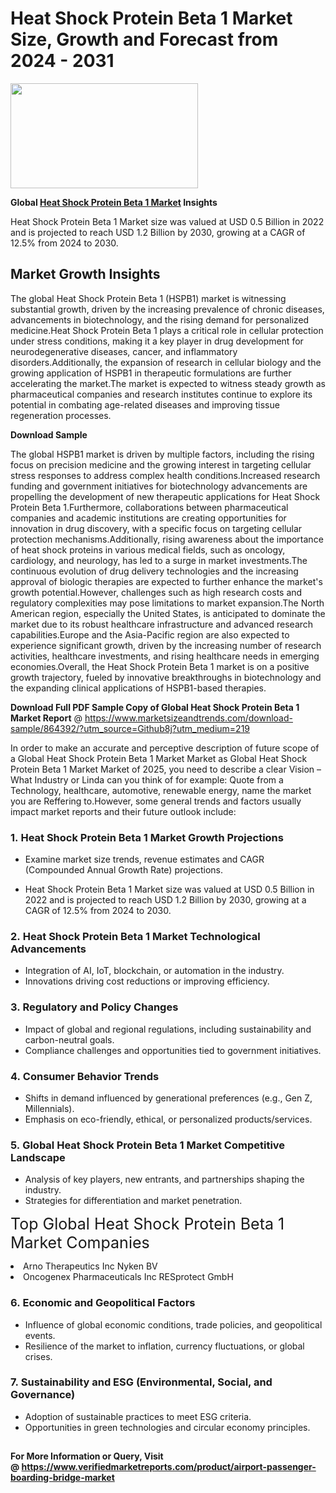 <H1>Heat Shock Protein Beta 1 Market Size, Growth and Forecast from 2024 - 2031</H1><img class="aligncenter size-medium wp-image-584254" src="https://thirdeyenews.in/wp-content/uploads/2024/09/Global-Market-Research-300x168.jpeg" alt="" width="300" height="168" /><p><strong>Global&nbsp;<a href="https://www.marketsizeandtrends.com/download-sample/864392/?utm_source=Github8j?utm_medium=219">Heat Shock Protein Beta 1 Market</a> Insights</strong></p><p>Heat Shock Protein Beta 1 Market size was valued at USD 0.5 Billion in 2022 and is projected to reach USD 1.2 Billion by 2030, growing at a CAGR of 12.5% from 2024 to 2030.</p><p><h2>Market Growth Insights</h2> <p>The global Heat Shock Protein Beta 1 (HSPB1) market is witnessing substantial growth, driven by the increasing prevalence of chronic diseases, advancements in biotechnology, and the rising demand for personalized medicine.Heat Shock Protein Beta 1 plays a critical role in cellular protection under stress conditions, making it a key player in drug development for neurodegenerative diseases, cancer, and inflammatory disorders.Additionally, the expansion of research in cellular biology and the growing application of HSPB1 in therapeutic formulations are further accelerating the market.The market is expected to witness steady growth as pharmaceutical companies and research institutes continue to explore its potential in combating age-related diseases and improving tissue regeneration processes.</p> <p><strong>Download Sample</strong></p> <p>The global HSPB1 market is driven by multiple factors, including the rising focus on precision medicine and the growing interest in targeting cellular stress responses to address complex health conditions.Increased research funding and government initiatives for biotechnology advancements are propelling the development of new therapeutic applications for Heat Shock Protein Beta 1.Furthermore, collaborations between pharmaceutical companies and academic institutions are creating opportunities for innovation in drug discovery, with a specific focus on targeting cellular protection mechanisms.Additionally, rising awareness about the importance of heat shock proteins in various medical fields, such as oncology, cardiology, and neurology, has led to a surge in market investments.The continuous evolution of drug delivery technologies and the increasing approval of biologic therapies are expected to further enhance the market's growth potential.However, challenges such as high research costs and regulatory complexities may pose limitations to market expansion.The North American region, especially the United States, is anticipated to dominate the market due to its robust healthcare infrastructure and advanced research capabilities.Europe and the Asia-Pacific region are also expected to experience significant growth, driven by the increasing number of research activities, healthcare investments, and rising healthcare needs in emerging economies.Overall, the Heat Shock Protein Beta 1 market is on a positive growth trajectory, fueled by innovative breakthroughs in biotechnology and the expanding clinical applications of HSPB1-based therapies.</p> <p><span class=""><strong>Download Full PDF Sample Copy of Global Heat Shock Protein Beta 1 Market Report</strong> @ <a href="https://www.marketsizeandtrends.com/download-sample/864392/?utm_source=Github8j?utm_medium=219" target="_blank">https://www.marketsizeandtrends.com/download-sample/864392/?utm_source=Github8j?utm_medium=219</a></span></p><p>In order to make an accurate and perceptive description of future scope of a Global&nbsp;Heat Shock Protein Beta 1 Market Market as Global&nbsp;Heat Shock Protein Beta 1 Market Market of 2025, you need to describe a clear Vision &ndash; What Industry or Linda can you think of for example: Quote from a Technology, healthcare, automotive, renewable energy, name the market you are Reffering to.However, some general trends and factors usually impact market reports and their future outlook include:</p><h3>1.&nbsp;<strong>Heat Shock Protein Beta 1 Market Growth Projections</strong></h3><ul><li>Examine market size trends, revenue estimates and CAGR (Compounded Annual Growth Rate) projections.</li><li><p>Heat Shock Protein Beta 1 Market size was valued at USD 0.5 Billion in 2022 and is projected to reach USD 1.2 Billion by 2030, growing at a CAGR of 12.5% from 2024 to 2030.</p></li></ul><h3>2.&nbsp;<strong>Heat Shock Protein Beta 1 Market Technological Advancements</strong></h3><ul><li>Integration of AI, IoT, blockchain, or automation in the industry.</li><li>Innovations driving cost reductions or improving efficiency.</li></ul><h3>3.&nbsp;<strong>Regulatory and Policy Changes</strong></h3><ul><li>Impact of global and regional regulations, including sustainability and carbon-neutral goals.</li><li>Compliance challenges and opportunities tied to government initiatives.</li></ul><h3>4.&nbsp;<strong>Consumer Behavior Trends</strong></h3><ul><li>Shifts in demand influenced by generational preferences (e.g., Gen Z, Millennials).</li><li>Emphasis on eco-friendly, ethical, or personalized products/services.</li></ul><h3>5.&nbsp;<strong>Global Heat Shock Protein Beta 1 Market Competitive Landscape</strong></h3><ul><li>Analysis of key players, new entrants, and partnerships shaping the industry.</li><li>Strategies for differentiation and market penetration.</li></ul><p data-pm-slice="1 1 []"><span style="color: inherit; font-family: inherit; font-size: 25px;">Top Global Heat Shock Protein Beta 1 Market Companies</span></p><div class="" data-test-id=""><p><li>Arno Therapeutics Inc Nyken BV</li><li> Oncogenex Pharmaceuticals Inc RESprotect GmbH</li></p></div><h3>6.&nbsp;<strong>Economic and Geopolitical Factors</strong></h3><ul><li>Influence of global economic conditions, trade policies, and geopolitical events.</li><li>Resilience of the market to inflation, currency fluctuations, or global crises.</li></ul><h3>7.&nbsp;<strong>Sustainability and ESG (Environmental, Social, and Governance)</strong></h3><ul><li>Adoption of sustainable practices to meet ESG criteria.</li><li>Opportunities in green technologies and circular economy principles.</li></ul><h2><strong style="font-size: 14px;">For More Information or Query, Visit @&nbsp;</strong><a style="background-color: #ffffff; font-size: 14px;" href="https://www.marketsizeandtrends.com/report/heat-shock-protein-beta-1-market/" target="_blank">https://www.verifiedmarketreports.com/product/airport-passenger-boarding-bridge-market</a></h2>